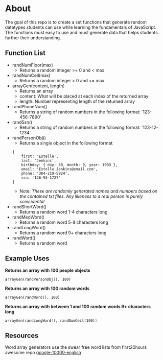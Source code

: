 # About
The goal of this repo is to create a set functions that generate random datatypes students can use while learning the fundamentals of JavaScript. The functions must easy to use and must generate data that helps students further their understanding.

## Function List
- randNumFloor(max)
    - Returns a random integer >= 0 and < max
- randNumCeil(max)
    - Returns a random integer > 0 and <= max
- arrayGen(content, length)
    - Returns an array
    - content: What will be placed at each index of the returned array
    - length: Number representing length of the returned array
- randPhoneNum()
    - Returns a string of random numbers in the following format:
    '123-456-7890'
- randSsn()
    - Returns a string of random numbers in the following format:
    '123-12-1234'
- randPersonObj()
    - Returns a single object in the following format:
    ```
    {
        first: 'Estelle',
        last: 'Jenkins',
        birthday: { day: 30, month: 9, year: 1933 },
        email: 'Estelle.Jenkins@email.com',
        phone: '304-210-5924',
        ssn: '126-95-1727'
    }
    ```
    - Note: *These are randomly generated names and numbers based on the contained txt files. Any likeness to a real person is purely coincidental*
- randShortWord()
    - Returns a random word 1-4 characters long
- randMedWord()
    - Returns a random word 5-8 characters long
- randLongWord()
    - Returns a random word 9+ characters long
- randWord()
    - Returns a random word

## Example Uses
**Returns an array with 100 people objects**
```JS
arrayGen(randPersonObj(), 100)
```

**Returns an array with 100 random words**
```JS
arrayGen(randWord(), 100)
```

**Returns an array with between 1 and 100 random words 9+ characters long**
```JS
arrayGen(randLongWord(), randNumCeil(100))
```

## Resources
Word array generators use the swear free word lists from first20hours awesome repo
[google-10000-english](https://github.com/first20hours/google-10000-english)